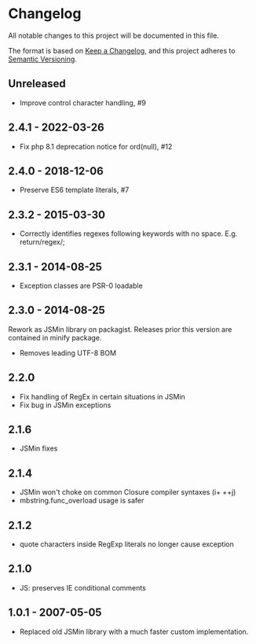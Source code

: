 # Changelog

All notable changes to this project will be documented in this file.

The format is based on [Keep a Changelog](https://keepachangelog.com/en/1.0.0/),
and this project adheres to [Semantic Versioning](https://semver.org/spec/v2.0.0.html).

## Unreleased

* Improve control character handling, #9

## 2.4.1 - 2022-03-26

* Fix php 8.1 deprecation notice for ord(null), #12

## 2.4.0 - 2018-12-06

* Preserve ES6 template literals, #7

## 2.3.2 - 2015-03-30

* Correctly identifies regexes following keywords with no space. E.g. return/regex/;

## 2.3.1 - 2014-08-25

* Exception classes are PSR-0 loadable

## 2.3.0 - 2014-08-25

Rework as JSMin library on packagist.
Releases prior this version are contained in minify package.

* Removes leading UTF-8 BOM

## 2.2.0

* Fix handling of RegEx in certain situations in JSMin
* Fix bug in JSMin exceptions

## 2.1.6

* JSMin fixes

## 2.1.4

* JSMin won't choke on common Closure compiler syntaxes (i+ ++j)
* mbstring.func_overload usage is safer

## 2.1.2

* quote characters inside RegExp literals no longer cause exception

## 2.1.0

* JS: preserves IE conditional comments

## 1.0.1 - 2007-05-05

* Replaced old JSMin library with a much faster custom implementation.
